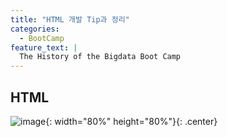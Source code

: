 ```yaml
---
title: "HTML 개발 Tip과 정리"
categories:
  - BootCamp
feature_text: |
  The History of the Bigdata Boot Camp
---
```


## HTML

![image](https://user-images.githubusercontent.com/26592315/153959640-3bc1cd2e-765c-4976-bc90-03fad9758c58.png){: width="80%" height="80%"}{: .center}
